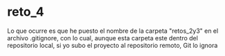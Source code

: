 # reto_4
Lo que ocurre es que he puesto el nombre de la carpeta "retos_2y3" en el archivo .gitignore, con lo cual, aunque esta carpeta este dentro del repositorio local, si yo subo el proyecto al repositorio remoto, Git lo ignora